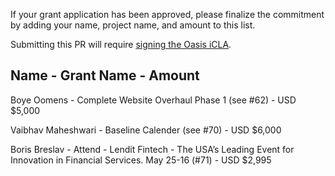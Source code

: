 If your grant application has been approved, please finalize the commitment by adding your name, project name, and amount to this list.
 
Submitting this PR will require [signing the Oasis iCLA](https://gist.github.com/OASIS-OP-Admin/8968911e16d9c245538d552e70af7378).

## Name - Grant Name - Amount

Boye Oomens - Complete Website Overhaul Phase 1 (see #62) - USD $5,000

Vaibhav Maheshwari - Baseline Calender (see #70) - USD $6,000

Boris Breslav - Attend - Lendit Fintech - The USA’s Leading Event for Innovation in Financial Services. May 25-16 (#71) - USD $2,995
